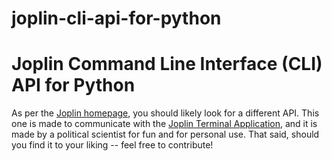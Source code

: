 # joplin-cli-api-for-python

# Joplin Command Line Interface (CLI) API for Python
As per the [Joplin homepage](https://joplinapp.org/api/references/rest_api/), you should likely look for a different API. This one is made to communicate with the [Joplin Terminal Application](https://joplinapp.org/terminal/), and it is made by a political scientist for fun and for personal use. That said, should you find it to your liking -- feel free to contribute!
